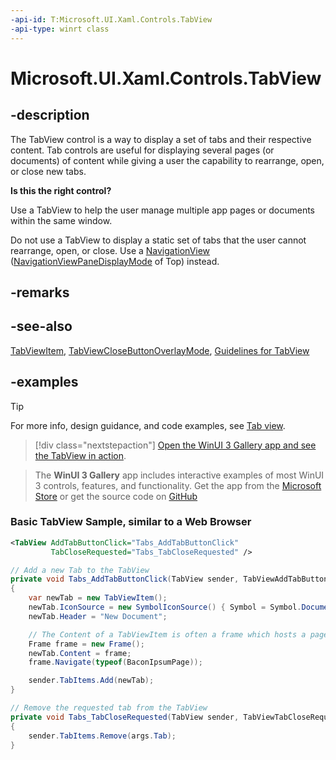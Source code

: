 ```yaml
---
-api-id: T:Microsoft.UI.Xaml.Controls.TabView
-api-type: winrt class
---
```


# Microsoft.UI.Xaml.Controls.TabView

<!--
public class TabView : Windows.UI.Xaml.Controls.Control
-->

## -description

The TabView control is a way to display a set of tabs and their respective content. Tab controls are useful for displaying several pages (or documents) of content while giving a user the capability to rearrange, open, or close new tabs.

**Is this the right control?**

Use a TabView to help the user manage multiple app pages or documents within the same window.

Do not use a TabView to display a static set of tabs that the user cannot rearrange, open, or close. Use a [NavigationView](navigationview.md) ([NavigationViewPaneDisplayMode](navigationviewpanedisplaymode.md) of Top) instead.

## -remarks

## -see-also

[TabViewItem](tabviewitem.md), [TabViewCloseButtonOverlayMode](tabviewclosebuttonoverlaymode.md), [Guidelines for TabView](/windows/apps/design/controls/tab-view)

## -examples

> [!TIP]
> For more info, design guidance, and code examples, see [Tab view](/windows/apps/design/controls/tab-view).

> [!div class="nextstepaction"]
> [Open the WinUI 3 Gallery app and see the TabView in action](winui3gallery:/item/TabView).

> The **WinUI 3 Gallery** app includes interactive examples of most WinUI 3 controls, features, and functionality. Get the app from the [Microsoft Store](https://www.microsoft.com/store/productId/9P3JFPWWDZRC) or get the source code on [GitHub](https://github.com/microsoft/WinUI-Gallery)


### Basic TabView Sample, similar to a Web Browser

``` xml
<TabView AddTabButtonClick="Tabs_AddTabButtonClick"
         TabCloseRequested="Tabs_TabCloseRequested" />
```

``` csharp
// Add a new Tab to the TabView
private void Tabs_AddTabButtonClick(TabView sender, TabViewAddTabButtonClickEventArgs e)
{
    var newTab = new TabViewItem();
    newTab.IconSource = new SymbolIconSource() { Symbol = Symbol.Document };
    newTab.Header = "New Document";

    // The Content of a TabViewItem is often a frame which hosts a page.
    Frame frame = new Frame();
    newTab.Content = frame;
    frame.Navigate(typeof(BaconIpsumPage));

    sender.TabItems.Add(newTab);
}

// Remove the requested tab from the TabView
private void Tabs_TabCloseRequested(TabView sender, TabViewTabCloseRequestedEventArgs args)
{
    sender.TabItems.Remove(args.Tab);
}
```
